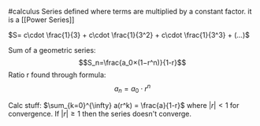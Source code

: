 #calculus 
Series defined where terms are multiplied by a constant factor. it is a [[Power Series]]

$S= c\cdot \frac{1}{3} + c\cdot \frac{1}{3^2} + c\cdot \frac{1}{3^3} + (...)$


Sum of a geometric series:
$$S_n​=\frac{a_0​×(1−r^n)}{1-r}​$$
Ratio r found through formula:
$$
a_n=a_0 \cdot r^n
$$


Calc stuff:
$\sum_{k=0}^{\infty} a(r^k) = \frac{a}{1-r}$ where $|r|<1$ for convergence. If $|r|\geq1$ then the series doesn't converge.